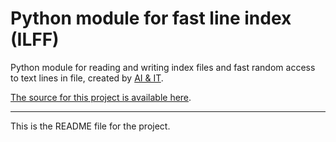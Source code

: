 # Python module for fast line index (ILFF)

Python module for reading and writing index files and fast random
access to text lines in file, created by [AI & IT][aiandit home].

[The source for this project is available here][src].

----

This is the README file for the project.

[aiandit home]: https://ai-and-it.de
[src]: https://github.com/aiandit/ilff.git
